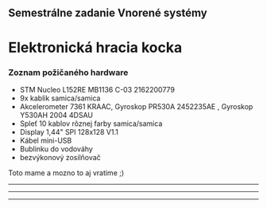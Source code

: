 ## Semestrálne zadanie Vnorené systémy ##

# Elektronická hracia kocka #

### Zoznam požičaného hardware ###

* STM Nucleo L152RE MB1136 C-03 2162200779
* 9x kablik samica/samica
* Akcelerometer 7361 KRAAC, Gyroskop PR530A 2452235AE , Gyroskop Y530AH 2004 4DSAU
* Spleť 10 kablov rôznej farby samica/samica
* Display 1,44" SPI 128x128 V1.1
* Kábel mini-USB
* Bublinku do vodováhy
* bezvýkonový zosilňovač

Toto mame a mozno to aj vratime ;)


*********************
*********************
*********************
